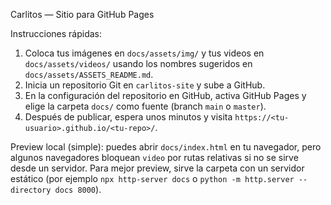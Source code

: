 Carlitos — Sitio para GitHub Pages

Instrucciones rápidas:

1. Coloca tus imágenes en `docs/assets/img/` y tus videos en `docs/assets/videos/` usando los nombres sugeridos en `docs/assets/ASSETS_README.md`.
2. Inicia un repositorio Git en `carlitos-site` y sube a GitHub.
3. En la configuración del repositorio en GitHub, activa GitHub Pages y elige la carpeta `docs/` como fuente (branch `main` o `master`).
4. Después de publicar, espera unos minutos y visita `https://<tu-usuario>.github.io/<tu-repo>/`.

Preview local (simple): puedes abrir `docs/index.html` en tu navegador, pero algunos navegadores bloquean `video` por rutas relativas si no se sirve desde un servidor. Para mejor preview, sirve la carpeta con un servidor estático (por ejemplo `npx http-server docs` o `python -m http.server --directory docs 8000`).
